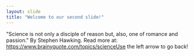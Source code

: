 ```yaml
---
layout: slide
title: "Welcome to our second slide!"
---
```

"Science is not only a disciple of reason but, also, one of romance and passion." By Stephen Hawking.
Read more at: https://www.brainyquote.com/topics/scienceUse the left arrow to go back!
